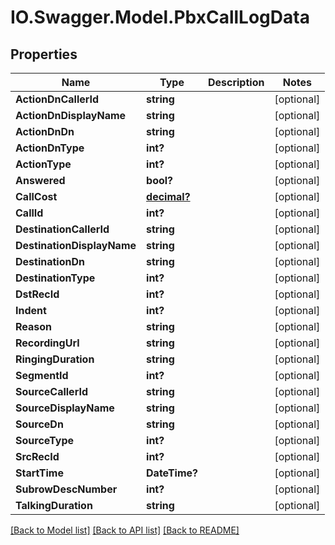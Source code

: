 # IO.Swagger.Model.PbxCallLogData
## Properties

Name | Type | Description | Notes
------------ | ------------- | ------------- | -------------
**ActionDnCallerId** | **string** |  | [optional] 
**ActionDnDisplayName** | **string** |  | [optional] 
**ActionDnDn** | **string** |  | [optional] 
**ActionDnType** | **int?** |  | [optional] 
**ActionType** | **int?** |  | [optional] 
**Answered** | **bool?** |  | [optional] 
**CallCost** | [**decimal?**](BigDecimal.md) |  | [optional] 
**CallId** | **int?** |  | [optional] 
**DestinationCallerId** | **string** |  | [optional] 
**DestinationDisplayName** | **string** |  | [optional] 
**DestinationDn** | **string** |  | [optional] 
**DestinationType** | **int?** |  | [optional] 
**DstRecId** | **int?** |  | [optional] 
**Indent** | **int?** |  | [optional] 
**Reason** | **string** |  | [optional] 
**RecordingUrl** | **string** |  | [optional] 
**RingingDuration** | **string** |  | [optional] 
**SegmentId** | **int?** |  | [optional] 
**SourceCallerId** | **string** |  | [optional] 
**SourceDisplayName** | **string** |  | [optional] 
**SourceDn** | **string** |  | [optional] 
**SourceType** | **int?** |  | [optional] 
**SrcRecId** | **int?** |  | [optional] 
**StartTime** | **DateTime?** |  | [optional] 
**SubrowDescNumber** | **int?** |  | [optional] 
**TalkingDuration** | **string** |  | [optional] 

[[Back to Model list]](../README.md#documentation-for-models) [[Back to API list]](../README.md#documentation-for-api-endpoints) [[Back to README]](../README.md)

